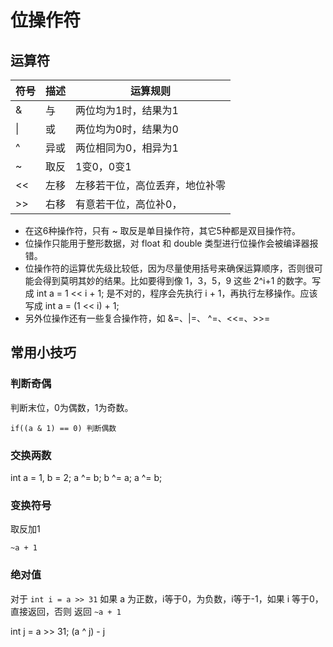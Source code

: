 # 位操作符

## 运算符

|符号|描述|运算规则|
|-|-|-|
|&|与|两位均为1时，结果为1|
|\||或|两位均为0时，结果为0|
|^|异或|两位相同为0，相异为1|
|~|取反|1变0，0变1|
|<<|左移|左移若干位，高位丢弃，地位补零|
|>>|右移|有意若干位，高位补0，|

- 在这6种操作符，只有 ~ 取反是单目操作符，其它5种都是双目操作符。
- 位操作只能用于整形数据，对 float 和 double 类型进行位操作会被编译器报错。
- 位操作符的运算优先级比较低，因为尽量使用括号来确保运算顺序，否则很可能会得到莫明其妙的结果。比如要得到像 1，3，5，9 这些 2^i+1 的数字。写成 int a = 1 << i + 1; 是不对的，程序会先执行 i + 1，再执行左移操作。应该写成 int a = (1 << i) + 1;
- 另外位操作还有一些复合操作符，如 &=、|=、 ^=、<<=、>>=

## 常用小技巧

### 判断奇偶

判断末位，0为偶数，1为奇数。

```if((a & 1) == 0) 判断偶数```

### 交换两数

int a = 1, b = 2;
a ^= b;
b ^= a;
a ^= b;

### 变换符号

取反加1

`~a + 1`

### 绝对值

对于 `int i = a >> 31` 如果 a 为正数，i等于0，为负数，i等于-1，如果 i 等于0，直接返回，否则 返回 `~a + 1`

int j = a >> 31;
(a ^ j) - j
